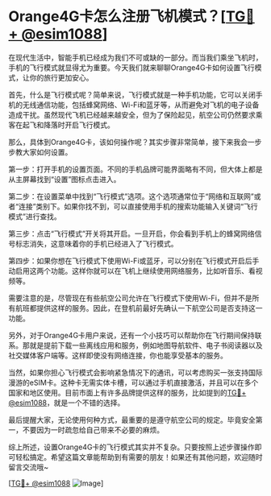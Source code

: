 # Orange4G卡怎么注册飞机模式？[[TG💪+ @esim1088](https://t.me/s/esim1088)]

在现代生活中，智能手机已经成为我们不可或缺的一部分。而当我们乘坐飞机时，手机的飞行模式就显得尤为重要。今天我们就来聊聊Orange4G卡如何设置飞行模式，让你的旅行更加安心。

首先，什么是飞行模式呢？简单来说，飞行模式就是一种手机功能，它可以关闭手机的无线通信功能，包括蜂窝网络、Wi-Fi和蓝牙等，从而避免对飞机的电子设备造成干扰。虽然现代飞机已经越来越安全，但为了保险起见，航空公司仍然要求乘客在起飞和降落时开启飞行模式。

那么，具体到Orange4G卡，该如何操作呢？其实步骤非常简单，接下来我会一步步教大家如何设置。

第一步：打开手机的设置页面。不同的手机品牌可能界面略有不同，但大体上都是从主屏幕找到“设置”图标点击进入。

第二步：在设置菜单中找到“飞行模式”选项。这个选项通常位于“网络和互联网”或者“连接”类别下。如果你找不到，可以直接使用手机的搜索功能输入关键词“飞行模式”进行查找。

第三步：点击“飞行模式”开关将其开启。一旦开启，你会看到手机上的蜂窝网络信号标志消失，这意味着你的手机已经进入了飞行模式。

第四步：如果你想在飞行模式下使用Wi-Fi或蓝牙，可以分别在飞行模式开启后手动启用这两个功能。这样你就可以在飞机上继续使用网络服务，比如听音乐、看视频等。

需要注意的是，尽管现在有些航空公司允许在飞行模式下使用Wi-Fi，但并不是所有航班都提供这样的服务。因此，在登机前最好先确认一下航空公司是否支持这一功能。

另外，对于Orange4G卡用户来说，还有一个小技巧可以帮助你在飞行期间保持联系。那就是提前下载一些离线应用和服务，例如地图导航软件、电子书阅读器以及社交媒体客户端等。这样即使没有网络连接，你也能享受基本的服务。

当然，如果你担心飞行模式会影响紧急情况下的通讯，可以考虑购买一张支持国际漫游的eSIM卡。这种卡无需实体卡槽，可以通过手机直接激活，并且可以在多个国家和地区使用。目前市面上有许多品牌提供这样的服务，比如提到的[TG💪+ @esim1088](https://t.me/s/esim1088)，就是一个不错的选择。

最后提醒大家，无论使用何种方式，最重要的是遵守航空公司的规定。毕竟安全第一，不要因为一时疏忽给自己带来不必要的麻烦。

综上所述，设置Orange4G卡的飞行模式其实并不复杂。只要按照上述步骤操作即可轻松搞定。希望这篇文章能帮助到有需要的朋友！如果还有其他问题，欢迎随时留言交流哦~

[[TG💪+ @esim1088](https://t.me/s/esim1088) ![Image](https://i.postimg.cc/4NQfJmqS/Snipaste-2025-05-13-00-14-12.png)]